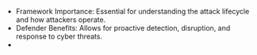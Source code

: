 - Framework Importance: Essential for understanding the attack lifecycle and how attackers operate.
- Defender Benefits: Allows for proactive detection, disruption, and response to cyber threats.
-
